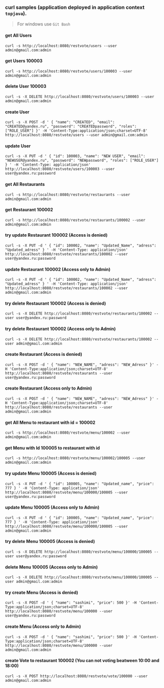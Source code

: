### curl samples (application deployed in application context `topjava`).
> For windows use `Git Bash`

#### get All Users
`curl -s http://localhost:8080/restvote/users --user admin@gmail.com:admin`

#### get Users 100003
`curl -s http://localhost:8080/restvote/users/100003 --user admin@gmail.com:admin`

#### delete User 100003
`curl -s -X DELETE http://localhost:8080/restvote/users/100003 --user admin@gmail.com:admin`

#### create User
`curl -s -X POST -d ' {
       "name": "CREATED",
       "email": "CREATED@yandex.ru",
       "password": "CREATEDpassword",
       "roles": ["ROLE_USER"]
    }' -H 'Content-Type:application/json;charset=UTF-8' http://localhost:8080/restvote/users --user admin@gmail.com:admin
`
#### update User
`curl -s -X PUT -d ' {
       "id": 100003,
       "name": "NEW USER",
       "email": "NEWUSER@yandex.ru",
       "password": "NEWpassword",
       "roles": ["ROLE_USER"]
    } ' -H 'Content-Type: application/json' http://localhost:8080/restvote/users/100003 --user user@yandex.ru:password
`

#### get All Restaurants
`curl -s http://localhost:8080/restvote/restaurants --user admin@gmail.com:admin`

#### get Restaurant 100002
`curl -s http://localhost:8080/restvote/restaurants/100002 --user admin@gmail.com:admin`

#### try update Restaurant 100002 (Access is denied)
`curl -s -X PUT -d ' {
         "id": 100002,
         "name": "Updated_Name",
         "adress": "Updated_adress"
    } ' -H 'Content-Type: application/json' http://localhost:8080/restvote/restaurants/100002 --user user@yandex.ru:password
`

#### update Restaurant 100002 (Access only to Admin)
`curl -s -X PUT -d ' {
         "id": 100002,
         "name": "Updated_Name",
         "adress": "Updated_adress"
    } ' -H 'Content-Type: application/json' http://localhost:8080/restvote/restaurants/100002 --user admin@gmail.com:admin
`

#### try delete Restaurant 100002 (Access is denied)
`curl -s -X DELETE http://localhost:8080/restvote/restaurants/100002 --user user@yandex.ru:password`

#### try delete Restaurant 100002 (Access only to Admin)
`curl -s -X DELETE http://localhost:8080/restvote/restaurants/100002 --user admin@gmail.com:admin`

####  create Restaurant (Access is denied)
`curl -s -X POST -d ' {
           "name": "NEW_NAME",
           "adress": "NEW_Adress"
     }' -H 'Content-Type:application/json;charset=UTF-8' http://localhost:8080/restvote/restaurants --user user@yandex.ru:password
`

####  create Restaurant (Access only to Admin)
`curl -s -X POST -d ' {
           "name": "NEW_NAME",
           "adress": "NEW_Adress"
     }' -H 'Content-Type:application/json;charset=UTF-8' http://localhost:8080/restvote/restaurants --user admin@gmail.com:admin
`

#### get All Menu to restaurant with id = 100002
`curl -s http://localhost:8080/restvote/menu/100002 --user admin@gmail.com:admin`

#### get Menu with Id 100005 to restaurant with id
`curl -s http://localhost:8080/restvote/menu/100002/100005 --user admin@gmail.com:admin`

#### try update Menu 100005 (Access is denied)
`curl -s -X PUT -d ' {
                        "id": 100005,
                        "name": "Updated_name",
                        "price": 777
                     } ' -H 'Content-Type: application/json' http://localhost:8080/restvote/menu/100000/100005 --user user@yandex.ru:password
`

#### update Menu 100005 (Access only to Admin)
`curl -s -X PUT -d ' {
                        "id": 100005,
                        "name": "Updated_name",
                        "price": 777
                     } ' -H 'Content-Type: application/json' http://localhost:8080/restvote/menu/100000/100005 --user admin@gmail.com:admin
`

#### try delete Menu 100005 (Access is denied)
`curl -s -X DELETE http://localhost:8080/restvote/menu/100000/100005 --user user@yandex.ru:password`
#### delete Menu 100005 (Access only to Admin)
`curl -s -X DELETE http://localhost:8080/restvote/menu/100000/100005 --user admin@gmail.com:admin`

#### try create Menu (Access is denied)
`curl -s -X POST -d ' {
                            "name": "sashimi",
                            "price": 500
                         }' -H 'Content-Type:application/json;charset=UTF-8' http://localhost:8080/restvote/menu/100000 --user user@yandex.ru:password
`

####  create Menu (Access only to Admin)
`curl -s -X POST -d ' {
                            "name": "sashimi",
                            "price": 500
                         }' -H 'Content-Type:application/json;charset=UTF-8' http://localhost:8080/restvote/menu/100000 --user admin@gmail.com:admin
`

####  create Vote to restaurant 100002 (You can not voting beatween 10:00 and 18:00)
`curl -s -X POST http://localhost:8080/restvote/vote/100000 --user admin@gmail.com:admin
`
